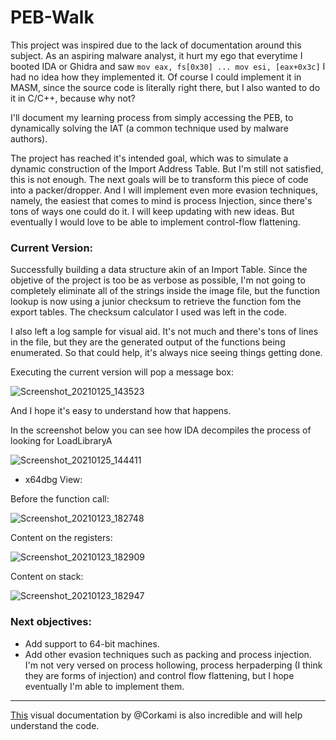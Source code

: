 # PEB-Walk

This project was inspired due to the lack of documentation around this subject. As an aspiring malware analyst, it hurt my ego that everytime I booted IDA or Ghidra and saw `mov eax, fs[0x30] ... mov esi, [eax+0x3c]` I had no idea how they implemented it. Of course I could implement it in MASM, since the source code is literally right there, but I also wanted to do it in C/C++, because why not?

I'll document my learning process from simply accessing the PEB, to dynamically solving the IAT (a common technique used by malware authors).

The project has reached it's intended goal, which was to simulate a dynamic construction of the Import Address Table. But I'm still not satisfied, this is not enough. The next goals will be to transform this piece of code into a packer/dropper. And I will implement even more evasion techniques, namely, the easiest that comes to mind is process Injection, since there's tons of ways one could do it. I will keep updating with new ideas. But eventually I would love to be able to implement control-flow flattening.    

### Current Version:
Successfully building a data structure akin of an Import Table. Since the objetive of the project is too be as verbose as possible, I'm not going to completely eliminate all of the strings inside the image file, but the function lookup is now using a junior checksum to retrieve the function fom the export tables.
The checksum calculator I used was left in the code.

I also left a log sample for visual aid. It's not much and there's tons of lines in the file, but they are the generated output of the functions being enumerated. So that could help, it's always nice seeing things getting done.

Executing the current version will pop a message box:

![Screenshot_20210125_143523](https://user-images.githubusercontent.com/28660375/105742821-bd9e7900-5f1a-11eb-970a-9e65ed618a70.png)

And I hope it's easy to understand how that happens.


In the screenshot below you can see how IDA decompiles the process of looking for LoadLibraryA

![Screenshot_20210125_144411](https://user-images.githubusercontent.com/28660375/105744479-f1c66980-5f1b-11eb-8e6e-a3e53f252361.png)

* x64dbg View:
   
 Before the function call:
  
![Screenshot_20210123_182748](https://user-images.githubusercontent.com/28660375/105614522-b6eff480-5da8-11eb-88a2-d59a80b63253.png)

   Content on the registers:
  
![Screenshot_20210123_182909](https://user-images.githubusercontent.com/28660375/105614549-e6066600-5da8-11eb-8809-73b44028be8b.png)

   Content on stack:
  
![Screenshot_20210123_182947](https://user-images.githubusercontent.com/28660375/105614561-fc142680-5da8-11eb-828b-426edbb3069a.png)

### Next objectives:
* Add support to 64-bit machines.
* Add other evasion techniques such as packing and process injection. I'm not very versed on process hollowing, process herpaderping (I think they are forms of injection) and control flow flattening, but I hope eventually I'm able to implement them.

---

[This](https://github.com/corkami/pics/blob/master/binary/pe102/pe102.svg) visual documentation by @Corkami is also incredible and will help understand the code.
